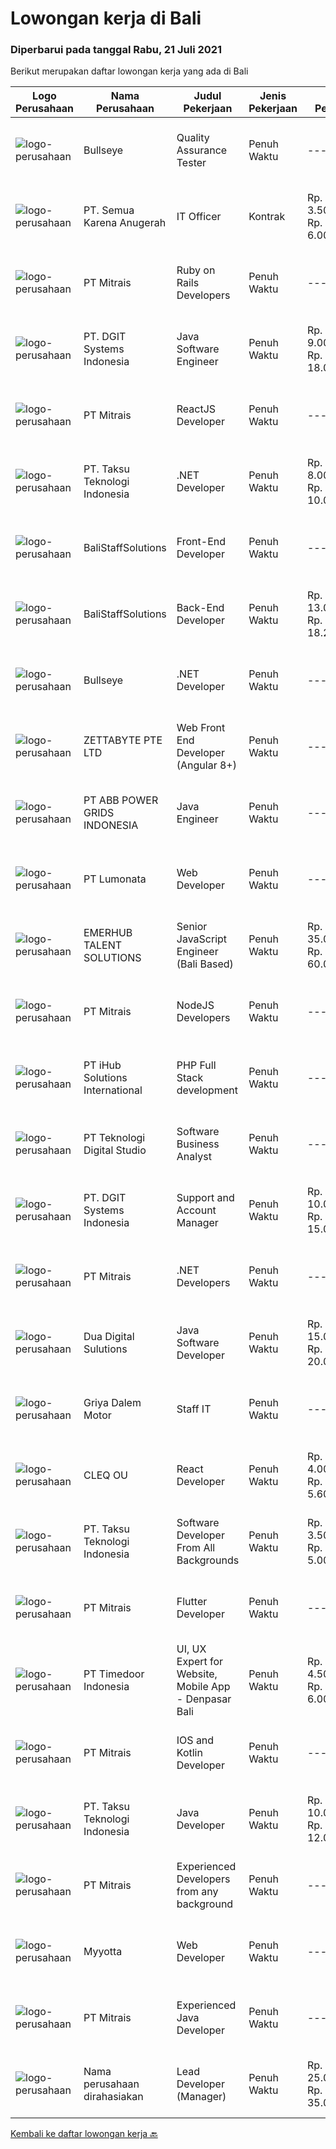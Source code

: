 
  # Lowongan kerja di Bali

  ### Diperbarui pada tanggal Rabu, 21 Juli 2021

  Berikut merupakan daftar lowongan kerja yang ada di Bali

  |Logo Perusahaan | Nama Perusahaan | Judul Pekerjaan | Jenis Pekerjaan | Gaji Pekerjaan | Lokasi | Deskripsi | Tanggal diunggah | Pranala |
  | -------------- | --------------- | --------------- | --------- | --------- | -------------- | ------- | ----------- | ----------- |
  |![logo-perusahaan](https://image-service-cdn.seek.com.au/bbf2137c41f12d6e9394eaecc245409d87abbbf0/ee4dce1061f3f616224767ad58cb2fc751b8d2dc)|Bullseye|Quality Assurance Tester|Penuh Waktu|---|Denpasar|We are looking for a Quality Assurance Tester to join our production team and ensure the quality of delivery through manual and automated testing. You...|Selasa, 20 Juli 2021|https://www.jobstreet.co.id/id/job/quality-assurance-tester-3571657?token=0~fa1f7c32-d0a4-45c9-a974-753f726cc13c&sectionRank=1&jobId=jobstreet-id-job-3571657|
|![logo-perusahaan](https://image-service-cdn.seek.com.au/4727b1daf47392fdb2a564567df815cee457fb41/ee4dce1061f3f616224767ad58cb2fc751b8d2dc)|PT. Semua Karena Anugerah|IT Officer|Kontrak|Rp. 3.500.000-Rp. 6.000.000|Denpasar|Persyaratan: S1 jurusan Tekhnik Informatika Menguasai pemrograman Memahami jaringan, troubleshoot software/hardware, maintenance server. Pengalaman...|Senin, 19 Juli 2021|https://www.jobstreet.co.id/id/job/it-officer-3581146?token=0~fa1f7c32-d0a4-45c9-a974-753f726cc13c&sectionRank=2&jobId=jobstreet-id-job-3581146|
|![logo-perusahaan](https://image-service-cdn.seek.com.au/969b0c47f133a1e0155056a5d964c63953dd6304/ee4dce1061f3f616224767ad58cb2fc751b8d2dc)|PT Mitrais|Ruby on Rails Developers|Penuh Waktu|---|Bali|Build your Career with Mitrais ! We're urgently looking for experienced Ruby On Rails  Developers to be part of our team for an immediate...|Selasa, 20 Juli 2021|https://www.jobstreet.co.id/id/job/ruby-on-rails-developers-3571271?token=0~fa1f7c32-d0a4-45c9-a974-753f726cc13c&sectionRank=3&jobId=jobstreet-id-job-3571271|
|![logo-perusahaan](https://image-service-cdn.seek.com.au/e93bc75036be941b9c3ff3a55670cb236457b0c4/ee4dce1061f3f616224767ad58cb2fc751b8d2dc)|PT. DGIT Systems Indonesia|Java Software Engineer|Penuh Waktu|Rp. 9.000.000-Rp. 18.000.000|Badung|We are looking for a talented Java engineer to join an experienced team of engineers working on our flagship to work remotely for our...|Selasa, 20 Juli 2021|https://www.jobstreet.co.id/id/job/java-software-engineer-3571505?token=0~fa1f7c32-d0a4-45c9-a974-753f726cc13c&sectionRank=4&jobId=jobstreet-id-job-3571505|
|![logo-perusahaan](https://image-service-cdn.seek.com.au/969b0c47f133a1e0155056a5d964c63953dd6304/ee4dce1061f3f616224767ad58cb2fc751b8d2dc)|PT Mitrais|ReactJS Developer|Penuh Waktu|---|Bali|We're urgently looking for experienced ReactJS Developers to be part of our team for an immediate start.Our client is a consultancy focused company...|Selasa, 20 Juli 2021|https://www.jobstreet.co.id/id/job/reactjs-developer-3571267?token=0~fa1f7c32-d0a4-45c9-a974-753f726cc13c&sectionRank=5&jobId=jobstreet-id-job-3571267|
|![logo-perusahaan](https://image-service-cdn.seek.com.au/cdad7eadbef6a47d2c5b4d08a7c1b9886e8f7f8f/ee4dce1061f3f616224767ad58cb2fc751b8d2dc)|PT. Taksu Teknologi Indonesia|.NET Developer|Penuh Waktu|Rp. 8.000.000-Rp. 10.000.000|Bali|Let’s Build Your Future with Us!We are looking for 2 (two) .NET developers to be part of an existing team. The team maintains systems for our...|Selasa, 20 Juli 2021|https://www.jobstreet.co.id/id/job/net-developer-3571448?token=0~fa1f7c32-d0a4-45c9-a974-753f726cc13c&sectionRank=6&jobId=jobstreet-id-job-3571448|
|![logo-perusahaan](https://us.123rf.com/450wm/pavelstasevich/pavelstasevich1811/pavelstasevich181101027/112815900-stock-vector-no-image-available-icon-flat-vector.jpg?ver=6)|BaliStaffSolutions|Front-End Developer|Penuh Waktu|---|Bali|Indonesian company with German HQ is looking for a creative Front-End Developer (Bali-based)Responsibilities:●      Coding React Applications (mainly...|Senin, 19 Juli 2021|https://www.jobstreet.co.id/id/job/front-end-developer-3580506?token=0~fa1f7c32-d0a4-45c9-a974-753f726cc13c&sectionRank=7&jobId=jobstreet-id-job-3580506|
|![logo-perusahaan](https://us.123rf.com/450wm/pavelstasevich/pavelstasevich1811/pavelstasevich181101027/112815900-stock-vector-no-image-available-icon-flat-vector.jpg?ver=6)|BaliStaffSolutions|Back-End Developer|Penuh Waktu|Rp. 13.000.000-Rp. 18.200.000|Bali|An Indonesian company with German HQ is looking for a Back-end developer to join their team. If you have excellent programming skills and a passion...|Senin, 19 Juli 2021|https://www.jobstreet.co.id/id/job/back-end-developer-3580709?token=0~fa1f7c32-d0a4-45c9-a974-753f726cc13c&sectionRank=8&jobId=jobstreet-id-job-3580709|
|![logo-perusahaan](https://image-service-cdn.seek.com.au/bbf2137c41f12d6e9394eaecc245409d87abbbf0/ee4dce1061f3f616224767ad58cb2fc751b8d2dc)|Bullseye|.NET Developer|Penuh Waktu|---|Denpasar|Bullseye is looking for a .Net Developer with extensive Sitecore experience to be placed in our digital production facility in BALI.  Job...|Selasa, 20 Juli 2021|https://www.jobstreet.co.id/id/job/net-developer-3571691?token=0~fa1f7c32-d0a4-45c9-a974-753f726cc13c&sectionRank=9&jobId=jobstreet-id-job-3571691|
|![logo-perusahaan](https://image-service-cdn.seek.com.au/a9ad8fdd00d66418bb5e9ec41ddbc2318ccec822/ee4dce1061f3f616224767ad58cb2fc751b8d2dc)|ZETTABYTE PTE LTD|Web Front End Developer (Angular 8+)|Penuh Waktu|---|Yogyakarta|Company IntroductionZettabyte is a software development company that focuses on the education sector. We work together with our multicultural team...|Senin, 19 Juli 2021|https://www.jobstreet.co.id/id/job/web-front-end-developer-angular-8-3580526?token=0~fa1f7c32-d0a4-45c9-a974-753f726cc13c&sectionRank=10&jobId=jobstreet-id-job-3580526|
|![logo-perusahaan](https://image-service-cdn.seek.com.au/b3fe854be3973c665f63bfc95f2af6cbfe248716/ee4dce1061f3f616224767ad58cb2fc751b8d2dc)|PT ABB POWER GRIDS INDONESIA|Java Engineer|Penuh Waktu|---|Bali|Hitachi ABB Power Grids is a pioneering technology leader that is helping to increase access to affordable, reliable, sustainable and modern energy...|Senin, 19 Juli 2021|https://www.jobstreet.co.id/id/job/java-engineer-3580970?token=0~fa1f7c32-d0a4-45c9-a974-753f726cc13c&sectionRank=11&jobId=jobstreet-id-job-3580970|
|![logo-perusahaan](https://image-service-cdn.seek.com.au/3de98e9c9215f2393d4c138e6c0f5f1400933fcb/ee4dce1061f3f616224767ad58cb2fc751b8d2dc)|PT Lumonata|Web Developer|Penuh Waktu|---|Badung|Lumonata are an independent design and development studio based in Bali that provides services in the field of website design, website...|Jumat, 16 Juli 2021|https://www.jobstreet.co.id/id/job/web-developer-3569481?token=0~fa1f7c32-d0a4-45c9-a974-753f726cc13c&sectionRank=12&jobId=jobstreet-id-job-3569481|
|![logo-perusahaan](https://image-service-cdn.seek.com.au/956863e93e04787db617ea3231d4e0793b12d127/ee4dce1061f3f616224767ad58cb2fc751b8d2dc)|EMERHUB TALENT SOLUTIONS|Senior JavaScript Engineer (Bali Based)|Penuh Waktu|Rp. 35.000.000-Rp. 60.000.000|Badung|Senior Javascript EngineerAre you an experienced Javascript engineer looking for your next challenge? We’re on the hunt for someone who’s mastered...|Senin, 19 Juli 2021|https://www.jobstreet.co.id/id/job/senior-javascript-engineer-bali-based-3580809?token=0~fa1f7c32-d0a4-45c9-a974-753f726cc13c&sectionRank=13&jobId=jobstreet-id-job-3580809|
|![logo-perusahaan](https://image-service-cdn.seek.com.au/969b0c47f133a1e0155056a5d964c63953dd6304/ee4dce1061f3f616224767ad58cb2fc751b8d2dc)|PT Mitrais|NodeJS Developers|Penuh Waktu|---|Bali|Build your Career with Mitrais! We're urgently looking for experienced NodeJS Developers to be part of our team for an immediate start.Our client is a...|Jumat, 16 Juli 2021|https://www.jobstreet.co.id/id/job/nodejs-developers-3579307?token=0~fa1f7c32-d0a4-45c9-a974-753f726cc13c&sectionRank=14&jobId=jobstreet-id-job-3579307|
|![logo-perusahaan](https://image-service-cdn.seek.com.au/21962b44a8df541d7068243a4557dbc42a40bde4/ee4dce1061f3f616224767ad58cb2fc751b8d2dc)|PT iHub Solutions International|PHP Full Stack development|Penuh Waktu|---|Badung|PHP Senior ProgrammerPT IHub Solutions InternationalAbout PT IHub Solutions International:PT IHub Solutions International is a rapidly growing...|Kamis, 15 Juli 2021|https://www.jobstreet.co.id/id/job/php-full-stack-development-3578812?token=0~fa1f7c32-d0a4-45c9-a974-753f726cc13c&sectionRank=15&jobId=jobstreet-id-job-3578812|
|![logo-perusahaan](https://image-service-cdn.seek.com.au/2c8f060e5cc9c764aa1c8c5e93e0ea44df35bf63/ee4dce1061f3f616224767ad58cb2fc751b8d2dc)|PT Teknologi Digital Studio|Software Business Analyst|Penuh Waktu|---|Denpasar|Perform requirements gathering with various stakeholders and translate the requirements into technical specifications. Analyze and decompose complex...|Rabu, 14 Juli 2021|https://www.jobstreet.co.id/id/job/software-business-analyst-3567538?token=0~fa1f7c32-d0a4-45c9-a974-753f726cc13c&sectionRank=16&jobId=jobstreet-id-job-3567538|
|![logo-perusahaan](https://image-service-cdn.seek.com.au/e93bc75036be941b9c3ff3a55670cb236457b0c4/ee4dce1061f3f616224767ad58cb2fc751b8d2dc)|PT. DGIT Systems Indonesia|Support and Account Manager|Penuh Waktu|Rp. 10.000.000-Rp. 15.000.000|Bali|About usDGIT is a specialist telecommunications software company based in Melbourne with staff in New Zealand, Indonesia and India...|Rabu, 14 Juli 2021|https://www.jobstreet.co.id/id/job/support-and-account-manager-3578038?token=0~fa1f7c32-d0a4-45c9-a974-753f726cc13c&sectionRank=17&jobId=jobstreet-id-job-3578038|
|![logo-perusahaan](https://image-service-cdn.seek.com.au/969b0c47f133a1e0155056a5d964c63953dd6304/ee4dce1061f3f616224767ad58cb2fc751b8d2dc)|PT Mitrais|.NET Developers|Penuh Waktu|---|Denpasar|Build your Career with Mitrais !  We're looking for experienced .NET Software Engineers to be part of our team.  What will you be doing ?  Coding high...|Jumat, 16 Juli 2021|https://www.jobstreet.co.id/id/job/net-developers-3579303?token=0~fa1f7c32-d0a4-45c9-a974-753f726cc13c&sectionRank=18&jobId=jobstreet-id-job-3579303|
|![logo-perusahaan](https://image-service-cdn.seek.com.au/0638cd50f0312ef2e7a06e1345329bde78c1e918/ee4dce1061f3f616224767ad58cb2fc751b8d2dc)|Dua Digital Sulutions|Java Software Developer|Penuh Waktu|Rp. 15.000.000-Rp. 20.000.000|Denpasar|Interested in developing large systems and apps for the car industry? Join Dua Digitals developer team in Bali. We are looking for experienced (3-5+...|Senin, 19 Juli 2021|https://www.jobstreet.co.id/id/job/java-software-developer-3581308?token=0~fa1f7c32-d0a4-45c9-a974-753f726cc13c&sectionRank=19&jobId=jobstreet-id-job-3581308|
|![logo-perusahaan](https://us.123rf.com/450wm/pavelstasevich/pavelstasevich1811/pavelstasevich181101027/112815900-stock-vector-no-image-available-icon-flat-vector.jpg?ver=6)|Griya Dalem Motor|Staff IT|Penuh Waktu|---|Denpasar|Kualifikasi : Memiliki kompetensi atau pengalaman di bidang IT Jujur Cekatan bertanggung jawab, komunikatif dan ramah Min SMA//SMK Sederajat dan tidak...|Kamis, 15 Juli 2021|https://www.jobstreet.co.id/id/job/staff-it-3578979?token=0~fa1f7c32-d0a4-45c9-a974-753f726cc13c&sectionRank=20&jobId=jobstreet-id-job-3578979|
|![logo-perusahaan](https://image-service-cdn.seek.com.au/83f6c0a379be672bd3733ebae34ee48ae48afc54/ee4dce1061f3f616224767ad58cb2fc751b8d2dc)|CLEQ OU|React Developer|Penuh Waktu|Rp. 4.000.000-Rp. 5.600.000|Badung|About ItsavirusItsavirus is a software company with offices in Bali, Singapore and Amsterdam. With a relatively small group of people, we work on...|Kamis, 15 Juli 2021|https://www.jobstreet.co.id/id/job/react-developer-3572472?token=0~fa1f7c32-d0a4-45c9-a974-753f726cc13c&sectionRank=21&jobId=jobstreet-id-job-3572472|
|![logo-perusahaan](https://image-service-cdn.seek.com.au/cdad7eadbef6a47d2c5b4d08a7c1b9886e8f7f8f/ee4dce1061f3f616224767ad58cb2fc751b8d2dc)|PT. Taksu Teknologi Indonesia|Software Developer From All Backgrounds|Penuh Waktu|Rp. 3.500.000-Rp. 5.000.000|Denpasar|Let’s Build Your Future with Us!We’re looking for dedicated and dynamic youth to join our team.If you call yourself a Software Developer from All...|Kamis, 15 Juli 2021|https://www.jobstreet.co.id/id/job/software-developer-from-all-backgrounds-3572362?token=0~fa1f7c32-d0a4-45c9-a974-753f726cc13c&sectionRank=22&jobId=jobstreet-id-job-3572362|
|![logo-perusahaan](https://image-service-cdn.seek.com.au/969b0c47f133a1e0155056a5d964c63953dd6304/ee4dce1061f3f616224767ad58cb2fc751b8d2dc)|PT Mitrais|Flutter Developer|Penuh Waktu|---|Bali|Build your Career with Mitrais !  We're looking for experienced Flutter Developer to be part of our team. What will you be doing?  Liase with...|Jumat, 16 Juli 2021|https://www.jobstreet.co.id/id/job/flutter-developer-3579312?token=0~fa1f7c32-d0a4-45c9-a974-753f726cc13c&sectionRank=23&jobId=jobstreet-id-job-3579312|
|![logo-perusahaan](https://image-service-cdn.seek.com.au/9f2111bf08df94f0ea97d6b9f360a4952c081dc6/ee4dce1061f3f616224767ad58cb2fc751b8d2dc)|PT Timedoor Indonesia|UI, UX Expert for Website, Mobile App - Denpasar Bali|Penuh Waktu|Rp. 4.500.000-Rp. 6.000.000|Bali|Deskripsi PekerjaanIf you want to grow up yourself, Timedoor is one of the best places for your career. Our team has come from various culture and...|Jumat, 16 Juli 2021|https://www.jobstreet.co.id/id/job/ui-ux-expert-for-website-mobile-app-denpasar-bali-3569288?token=0~fa1f7c32-d0a4-45c9-a974-753f726cc13c&sectionRank=24&jobId=jobstreet-id-job-3569288|
|![logo-perusahaan](https://image-service-cdn.seek.com.au/969b0c47f133a1e0155056a5d964c63953dd6304/ee4dce1061f3f616224767ad58cb2fc751b8d2dc)|PT Mitrais|IOS and Kotlin Developer|Penuh Waktu|---|Bali|Build your Career with Mitrais !  We're looking for experienced iOS and Kotlin Developer to be part of our team. What will you be doing?  Liase with...|Jumat, 16 Juli 2021|https://www.jobstreet.co.id/id/job/ios-and-kotlin-developer-3579308?token=0~fa1f7c32-d0a4-45c9-a974-753f726cc13c&sectionRank=25&jobId=jobstreet-id-job-3579308|
|![logo-perusahaan](https://image-service-cdn.seek.com.au/cdad7eadbef6a47d2c5b4d08a7c1b9886e8f7f8f/ee4dce1061f3f616224767ad58cb2fc751b8d2dc)|PT. Taksu Teknologi Indonesia|Java Developer|Penuh Waktu|Rp. 10.000.000-Rp. 12.000.000|Denpasar|Java DeveloperWe are looking for highly motivated and hands-on developers with experience in building billing systems in Java across the full software...|Jumat, 16 Juli 2021|https://www.jobstreet.co.id/id/job/java-developer-3569486?token=0~fa1f7c32-d0a4-45c9-a974-753f726cc13c&sectionRank=26&jobId=jobstreet-id-job-3569486|
|![logo-perusahaan](https://image-service-cdn.seek.com.au/969b0c47f133a1e0155056a5d964c63953dd6304/ee4dce1061f3f616224767ad58cb2fc751b8d2dc)|PT Mitrais|Experienced Developers from any background|Penuh Waktu|---|Bali|Build your Career with Mitrais !  We're looking for experienced Software Engineers from any background to be part of our team.  What will you...|Jumat, 16 Juli 2021|https://www.jobstreet.co.id/id/job/experienced-developers-from-any-background-3579313?token=0~fa1f7c32-d0a4-45c9-a974-753f726cc13c&sectionRank=27&jobId=jobstreet-id-job-3579313|
|![logo-perusahaan](https://image-service-cdn.seek.com.au/5b602c2eb25c1b29e2574765975c529604c2274f/ee4dce1061f3f616224767ad58cb2fc751b8d2dc)|Myyotta|Web Developer|Penuh Waktu|---|Denpasar|Kualifikasi : Usia maksimal 30 Tahun Berpengalaman dibidangnya Disiplin, Jujur dan Bertanggung Jawab Familiar dengan Database Attention To Detail...|Rabu, 14 Juli 2021|https://www.jobstreet.co.id/id/job/web-developer-3578045?token=0~fa1f7c32-d0a4-45c9-a974-753f726cc13c&sectionRank=28&jobId=jobstreet-id-job-3578045|
|![logo-perusahaan](https://image-service-cdn.seek.com.au/969b0c47f133a1e0155056a5d964c63953dd6304/ee4dce1061f3f616224767ad58cb2fc751b8d2dc)|PT Mitrais|Experienced Java Developer|Penuh Waktu|---|Bali|Build your Career with Mitrais!  We have clients who are urgently looking for Experienced Java developers for an immediate start. What will you be...|Jumat, 16 Juli 2021|https://www.jobstreet.co.id/id/job/experienced-java-developer-3579315?token=0~fa1f7c32-d0a4-45c9-a974-753f726cc13c&sectionRank=29&jobId=jobstreet-id-job-3579315|
|![logo-perusahaan](https://us.123rf.com/450wm/pavelstasevich/pavelstasevich1811/pavelstasevich181101027/112815900-stock-vector-no-image-available-icon-flat-vector.jpg?ver=6)|Nama perusahaan dirahasiakan|Lead Developer (Manager)|Penuh Waktu|Rp. 25.000.000-Rp. 35.000.000|Bali|Ensure that the team continues to deliver high-quality results that satisfy clients' and partners' web technology needs. Foster a culture of...|Senin, 12 Juli 2021|https://www.jobstreet.co.id/id/job/lead-developer-manager-3576139?token=0~fa1f7c32-d0a4-45c9-a974-753f726cc13c&sectionRank=30&jobId=jobstreet-id-job-3576139|


  [Kembali ke daftar lowongan kerja 🔙](../README.md#daftar-lowongan-kerja)
  